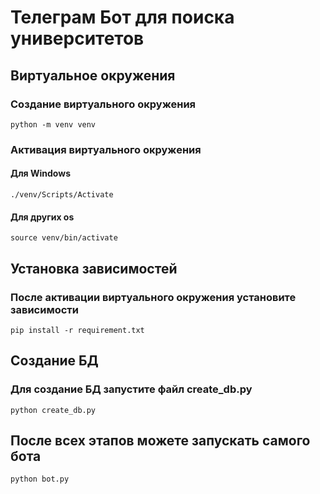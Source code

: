 # Телеграм Бот для поиска университетов
## Виртуальное окружения
### Создание виртуального окружения
```
python -m venv venv
```
### Активация виртуального окружения
#### Для Windows
```
./venv/Scripts/Activate
```
#### Для других os 
```
source venv/bin/activate
```

## Установка зависимостей
### После активации виртуального окружения установите зависимости
```
pip install -r requirement.txt
```

## Создание БД
### Для создание БД запустите файл create_db.py
```
python create_db.py
```


## После всех этапов можете запускать самого бота
```
python bot.py
```
